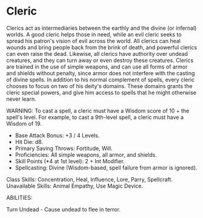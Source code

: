 # Cleric 

Clerics act as intermediaries between the earthly and the divine (or infernal) worlds. A good cleric helps those in need, while an evil cleric seeks to spread his patron's vision of evil across the world. All clerics can heal wounds and bring people back from the brink of death, and powerful clerics can even raise the dead. Likewise, all clerics have authority over undead creatures, and they can turn away or even destroy these creatures. Clerics are trained in the use of simple weapons, and can use all forms of armor and shields without penalty, since armor does not interfere with the casting of divine spells. In addition to his normal complement of spells, every cleric chooses to focus on two of his deity's domains. These domains grants the cleric special powers, and give him access to spells that he might otherwise never learn. 

WARNING: To cast a spell, a cleric must have a Wisdom score of 10 + the spell's level. For example, to cast a 9th-level spell, a cleric must have a Wisdom of 19.

- Base Attack Bonus: +3 / 4 Levels.
- Hit Die: d8.
- Primary Saving Throws: Fortitude, Will.
- Proficiencies: All simple weapons, all armor, and shields.
- Skill Points (*4 at 1st level): 2 + Int Modifier.
- Spellcasting: Divine (Wisdom-based, spell failure from armor is ignored).

Class Skills: Concentration, Heal, Influence, Lore, Parry, Spellcraft.
Unavailable Skills: Animal Empathy, Use Magic Device.

ABILITIES:

Turn Undead - Cause undead to flee in terror.